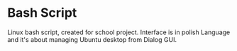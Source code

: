 # Bash Script
Linux bash script, created for school project. 
Interface is in polish Language and it's about managing Ubuntu desktop from Dialog GUI.
